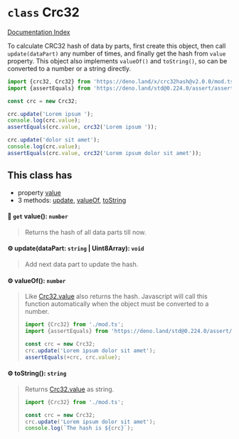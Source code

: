 # `class` Crc32

[Documentation Index](../README.md)

To calculate CRC32 hash of data by parts, first create this object,
then call `update(dataPart)` any number of times, and finally get the hash from `value` property.
This object also implements `valueOf()` and `toString()`, so can be converted to a number or a string directly.

```ts
import {crc32, Crc32} from 'https://deno.land/x/crc32hash@v2.0.0/mod.ts';
import {assertEquals} from 'https://deno.land/std@0.224.0/assert/assert_equals.ts';

const crc = new Crc32;

crc.update('Lorem ipsum ');
console.log(crc.value);
assertEquals(crc.value, crc32('Lorem ipsum '));

crc.update('dolor sit amet');
console.log(crc.value);
assertEquals(crc.value, crc32('Lorem ipsum dolor sit amet'));
```

## This class has

- property [value](#-get-value-number)
- 3 methods:
[update](#-updatedatapart-string--uint8array-void),
[valueOf](#-valueof-number),
[toString](#-tostring-string)


#### 📄 `get` value(): `number`

> Returns the hash of all data parts till now.



#### ⚙ update(dataPart: `string` | Uint8Array): `void`

> Add next data part to update the hash.



#### ⚙ valueOf(): `number`

> Like [Crc32.value](../class.Crc32/README.md#-get-value-number) also returns the hash.
> Javascript will call this function automatically when the object must be converted to a number.
> 
> ```ts
> import {Crc32} from './mod.ts';
> import {assertEquals} from 'https://deno.land/std@0.224.0/assert/assert_equals.ts';
> 
> const crc = new Crc32;
> crc.update('Lorem ipsum dolor sit amet');
> assertEquals(+crc, crc.value);
> ```



#### ⚙ toString(): `string`

> Returns [Crc32.value](../class.Crc32/README.md#-get-value-number) as string.
> 
> ```ts
> import {Crc32} from './mod.ts';
> 
> const crc = new Crc32;
> crc.update('Lorem ipsum dolor sit amet');
> console.log(`The hash is ${crc}`);
> ```



